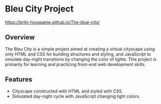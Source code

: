 # Bleu City Project
https://brihi-houssame.github.io/The-blue-city/

## Overview
The Bleu City is a simple project aimed at creating a virtual cityscape using only HTML and CSS for building structures and styling, and JavaScript to simulate day-night transitions by changing the color of lights. This project is primarily for learning and practicing front-end web development skills.

## Features
- Cityscape constructed with HTML and styled with CSS.
- Simulated day-night cycle with JavaScript changing light colors.


